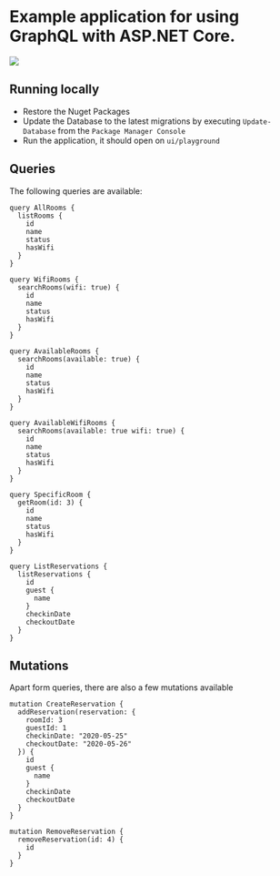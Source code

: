 # Example application for using GraphQL with ASP.NET Core.
![](https://github.com/frederikprijck/dotnetcore-graphql/workflows/Build/badge.svg)
## Running locally
- Restore the Nuget Packages
- Update the Database to the latest migrations by executing `Update-Database` from the `Package Manager Console`
- Run the application, it should open on `ui/playground`

## Queries
The following queries are available:
```
query AllRooms {
  listRooms {
    id
    name
    status
    hasWifi
  }
}

query WifiRooms {
  searchRooms(wifi: true) {
    id
    name
    status
    hasWifi
  }
}

query AvailableRooms {
  searchRooms(available: true) {
    id
    name
    status
    hasWifi
  }
}

query AvailableWifiRooms {
  searchRooms(available: true wifi: true) {
    id
    name
    status
    hasWifi
  }
}

query SpecificRoom {
  getRoom(id: 3) {
    id
    name
    status
    hasWifi
  }
}

query ListReservations {
  listReservations {
    id
    guest {
      name
    }
    checkinDate
    checkoutDate
  }
}

```

## Mutations
Apart form queries, there are also a few mutations available
```
mutation CreateReservation {
  addReservation(reservation: {
    roomId: 3
    guestId: 1
    checkinDate: "2020-05-25"
    checkoutDate: "2020-05-26"
  }) {
    id
    guest {
      name
    }
    checkinDate
    checkoutDate
  }
}

mutation RemoveReservation {
  removeReservation(id: 4) {
    id
  }
}
```
